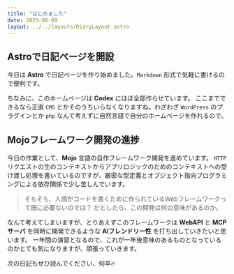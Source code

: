 ```yaml
---
title: "はじめました"
date: 2025-06-09
layout: ../../layouts/DiaryLayout.astro
---
```


## Astroで日記ページを開設

今日は **Astro** で日記ページを作り始めました。`Markdown` 形式で気軽に書けるので便利です。

ちなみに、このホームページは **Codex** にほぼ全部作らせています。
ここまでできるなら正直 `CMS` とかそのうちいらなくなりますね。わざわざ `WordPress` のプラグインとか `php` なんて考えずに自然言語で自分のホームページを作れるので。

## Mojoフレームワーク開発の進捗

今日の作業として、**Mojo** 言語の自作フレームワーク開発を進めています。
`HTTP` リクエストの生のコンテキストからアプリロジックのためのコンテキストへの受け渡し処理を書いているのですが、厳密な型定義とオブジェクト指向プログラミングによる依存関係で少し苦しんでいます。

> そもそも、人間がコードを書くために作られているWebフレームワークって既に必要ないのでは？
> だとしたら、この開発は何の意味があるのか。


なんて考えてしまいますが、とりあえずこのフレームワークは **WebAPI** と **MCPサーバ** を同時に開発できるような **AIフレンドリー性** を打ち出していきたいと思います。
一年間の演習となるので、これが一年後意味のあるものとなっているのかとても気になりますが、頑張っていきます。

次の日記もぜひ読んでください、何卒🔥
